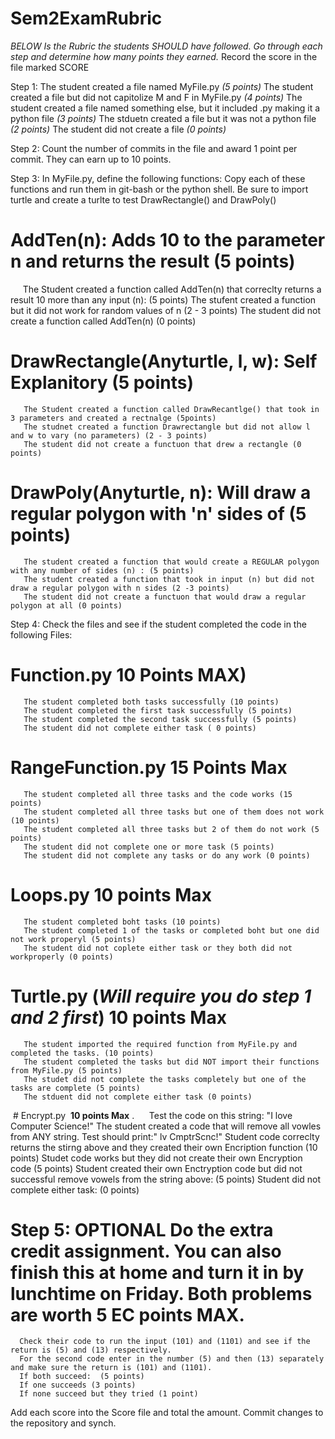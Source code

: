 # Sem2ExamRubric
*BELOW Is the Rubric the students SHOULD have followed.  Go through each step and determine how many points they earned.*
Record the score in the file marked SCORE

Step 1: The student created a file named MyFile.py *(5 points)*
        The student created a file but did not capitolize M and F in MyFile.py *(4 points)*
        The student created a file named something else, but it included .py making it a python file *(3 points)*
        The stduetn created a file but it was not a python file *(2 points)*
        The student did not create a file *(0 points)*

Step 2:  Count the number of commits in the file and award 1 point per commit.  They can earn up to 10 points.  

Step 3: In MyFile.py, define the following functions:  Copy each of these functions and run them in git-bash or the python shell.  Be sure to import turtle and create a turlte to test DrawRectangle() and DrawPoly()
  # AddTen(n):  Adds 10 to the parameter n and returns the result (5 points)
       The Student created a function called AddTen(n) that correclty returns a result 10 more than any input (n): (5 points) 
       The stufent created a function but it did not work for random values of n (2 - 3 points)
       The student did not create a function called AddTen(n) (0 points)
  # DrawRectangle(Anyturtle, l, w):  Self Explanitory (5 points)
       The Student created a function called DrawRecantlge() that took in 3 parameters and created a rectnalge (5points)
       The studnet created a function Drawrectangle but did not allow l and w to vary (no parameters) (2 - 3 points)
       The student did not create a functuon that drew a rectangle (0 points)
  # DrawPoly(Anyturtle, n):  Will draw a regular polygon with 'n' sides of (5 points)
       The student created a function that would create a REGULAR polygon with any number of sides (n) : (5 points)
       The student created a function that took in input (n) but did not draw a regular polygon with n sides (2 -3 points)
       The student did not create a functuon that would draw a regular polygon at all (0 points)

Step 4: Check the files and see if the student completed the code in the following Files:
  # Function.py  **10 Points MAX)**
       The student completed both tasks successfully (10 points)
       The student completed the first task successfully (5 points)
       The student completed the second task successfully (5 points)
       The student did not complete either task ( 0 points)
  # RangeFunction.py  **15 Points Max**
       The student completed all three tasks and the code works (15 points)
       The student completed all three tasks but one of them does not work (10 points)
       The student completed all three tasks but 2 of them do not work (5 points)
       The student did not complete one or more task (5 points)
       The student did not complete any tasks or do any work (0 points)
  # Loops.py  **10 points Max**
       The student completed boht tasks (10 points)
       The student completed 1 of the tasks or completed boht but one did not work properyl (5 points)
       The student did not coplete either task or they both did not workproperly (0 points)
  # Turtle.py (*Will require you do step 1 and 2 first*)  **10 points Max**
       The student imported the required function from MyFile.py and completed the tasks. (10 points)
       The student completed the tasks but did NOT import their functions from MyFile.py (5 points)
       The studet did not complete the tasks completely but one of the tasks are complete (5 points)
       The stduent did not complete either task (0 points)
  # Encrypt.py  **10 points Max** . 
      Test the code on this string: "I love Computer Science!"
      The student created a code that will remove all vowles from ANY string.  Test should print:" lv CmptrScnc!"
      Student code correclty returns the stirng above and they created their own Encription function (10 points)
      Studet code works but they did not create their own Encryption code (5 points)
      Student created their own Enctryption code but did not successful remove vowels from the string above: (5 points)
      Student did not complete either task: (0 points)        

# Step 5: **OPTIONAL**  Do the extra credit assignment.  You can also finish this at home and turn it in by lunchtime on Friday.  Both problems are worth **5 EC points MAX.**
      Check their code to run the input (101) and (1101) and see if the return is (5) and (13) respectively.  
      For the second code enter in the number (5) and then (13) separately and make sure the return is (101) and (1101).
      If both succeed:  (5 points)
      If one succeeds (3 points)
      If none succeed but they tried (1 point)
      
Add each score into the Score file and total the amount.
Commit changes to the repository and synch.
